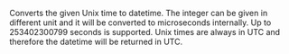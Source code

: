 Converts the given Unix time to datetime.
The integer can be given in different unit and it will be converted to microseconds internally. Up to 253402300799 seconds is supported.
Unix times are always in UTC and therefore the datetime will be returned in UTC.
